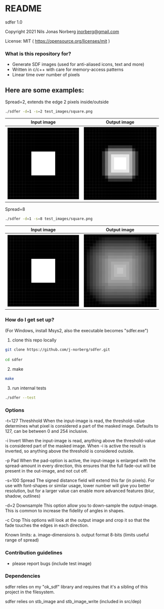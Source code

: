 # README #

sdfer 1.0

Copyright 2021 Nils Jonas Norberg jnorberg@gmail.com

License: MIT ( https://opensource.org/licenses/mit )

### What is this repository for? ###

* Generate SDF images (used for anti-aliased icons, text and more)
* Written in c/c++ with care for memory-access patterns
* Linear time over number of pixels

## Here are some examples: ##

Spread=2, extends the edge 2 pixels inside/outside
```bash
./sdfer -d=1 -s=2 test_images/square.png
```

|  Input image |  Output image | 
|---|---|
| ![](images/square.png?raw=true)  |  ![](images/example1.png?raw=true) |


Spread=8
```bash
./sdfer -d=1 -s=8 test_images/square.png
```

|  Input image |  Output image | 
|---|---|
| ![](images/square.png?raw=true)  |  ![](images/example2.png?raw=true) |


### How do I get set up? ###

(For Windows, install Msys2, also the executable becomes "sdfer.exe")

1. clone this repo locally
```bash
git clone https://github.com/j-norberg/sdfer.git

cd sdfer
```

2. make
```bash
make
```

3. run internal tests
```bash
./sdfer --test
```

### Options ###


-t=127 Threshhold
	When the input-image is read, the threshold-value determines
	what pixel is considered a part of the masked image. Defaults
	to 127, can be between 0 and 254 inclusive.

-i Invert
	When the input-image is read, anything above the threshold-value
	is considered part of the masked image. When -i is active the
	result is inverted, so anything above the threshold is
	considered outside.

-p Pad
	When the pad-option is active, the input-image is enlarged with
	the spread-amount in every direction, this ensures that the
	full fade-out will be present in the out-image, and not cut off.

-s=100 Spread
	The signed distance field will extend this far (in pixels). For
	use with font-shapes or similar usage, lower number will give
	you better resolution, but for a larger value can enable more
	advanced features (blur, shadow, outlines)

-d=2 Downsample
	This option allow you to down-sample the output-image. This	is
	common to increase the fidelity of angles in shapes.

-c Crop
	This options will look at the output image and crop it so that
	the fade touches the edges in each direction.

Known limits:
	a. image-dimensions
	b. output format 8-bits (limits useful range of spread)

### Contribution guidelines ###

* please report bugs (include test image)

### Dependencies ###

sdfer relies on my "ok_sdf" library and requires that it's a sibling of this project in the filesystem.

sdfer relies on stb_image and stb_image_write (included in src/dep)
